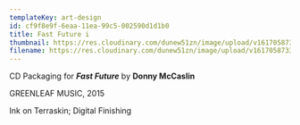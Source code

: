 ```yaml
---
templateKey: art-design
id: cf9f8e9f-6eaa-11ea-99c5-002590d1d1b0
title: Fast Future i
thumbnail: https://res.cloudinary.com/dunew51zn/image/upload/v1617058733/art_design/dm_ff_01_T-1_ooka7s.jpg
filename: https://res.cloudinary.com/dunew51zn/image/upload/v1617058733/art_design/dm_ff_01-1_ryknwf.jpg
---
```

CD Packaging for ***Fast Future*** by **Donny McCaslin**

GREENLEAF MUSIC, 2015

Ink on Terraskin; Digital Finishing